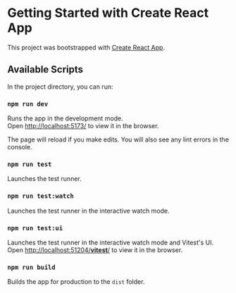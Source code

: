 # Getting Started with Create React App

This project was bootstrapped with [Create React App](https://github.com/facebook/create-react-app).

## Available Scripts

In the project directory, you can run:

### `npm run dev`

Runs the app in the development mode.\
Open [http://localhost:5173/](http://localhost:5173/) to view it in the browser.

The page will reload if you make edits. You will also see any lint errors in the console.

### `npm run test`

Launches the test runner.

### `npm run test:watch`

Launches the test runner in the interactive watch mode.

### `npm run test:ui`

Launches the test runner in the interactive watch mode and Vitest's UI.\
Open [http://localhost:51204/__vitest__/](http://localhost:51204/__vitest__/) to view it in the browser.

### `npm run build`

Builds the app for production to the `dist` folder.